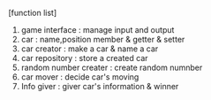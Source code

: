 [function list]
1. game interface : manage input and output
2. car : name,position member & getter & setter
3. car creator : make a car & name a car
4. car repository : store a created car
5. random number creater : create random numnber
6. car mover : decide car's moving
7. Info giver : giver car's information & winner
